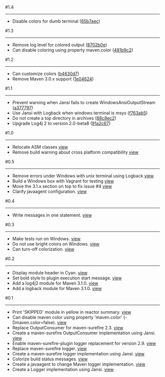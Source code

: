 #1.4
***

- Disable colors for dumb terminal ([65b7aec](http://github.com/jcgay/maven-color/commit/65b7aeced35b39f6236ac931beb3bddf3c6d4cc1))

#1.3
***

- Remove log level for colored output ([8702b0e](http://github.com/jcgay/maven-color/commit/8702b0eccd8c04f77ffc7f0269b25c19cccd9c7a))
- Can disable coloring using property maven.color ([481b9c2](http://github.com/jcgay/maven-color/commit/481b9c2f53000ddee3b2296cad210580718739b8))

#1.2
***

- Can customize colors ([b4630d7](http://github.com/jcgay/maven-color/commit/b4630d74f29ee31230fc0eb2c64edcc4c7907e94))
- Remove Maven 3.0.x support ([1e04624](http://github.com/jcgay/maven-color/commit/1e0462444fcb9032ff82d8709c4e26e287ca6f27))

#1.1
***

- Prevent warning when Jansi fails to create WindowsAnsiOutputStream ([a377797](http://github.com/jcgay/maven-color/commit/a3777977f493a9f9ce85501ab957a3812ebc5b17))
- Use Jansi with Logback when windows terminal is msys ([f763ab5](http://github.com/jcgay/maven-color/commit/f763ab52ecdb6fb8882769a1a5106c89b4dcbe2e))
- Do not create a top directory in archives ([88c8ec2](http://github.com/jcgay/maven-color/commit/88c8ec2e54303d58d7895b0b8394545ebbdab3f7))
- Upgrade Log4j 2 to version 2.0-beta8 ([91a2c67](http://github.com/jcgay/maven-color/commit/91a2c673a19356ad3daf5529de969f81a7022b13))

#1.0
***

- Relocate ASM classes [view](http://github.com/jcgay/maven-color/commit/781157375e84fb8994a477a955c55854408c8a61)
- Remove build warning about cross platform compatibility [view](http://github.com/jcgay/maven-color/commit/6159f0cdc10bca11da36607038502db194fd3e06)

#0.5
***

- Remove errors under Windows with unix terminal using Logback [view](http://github.com/jcgay/maven-color/commit/db91a163d7eb1ec6b9232bbf0913c9e21dc96934)  
- Build a Windows box with Vagrant for testing [view](http://github.com/jcgay/maven-color/commit/36b75763617504b7e38ce9522802a9e0d3e549ef)  
- Move the 3.1.x section on top to fix issue #4 [view](http://github.com/jcgay/maven-color/commit/be1770826543e07afa5d4b05786814d0bb066695)  
- Clarify javaagent configuration. [view](http://github.com/jcgay/maven-color/commit/1ba3db7ecd9cc9f033301160acd8cac4bc393fcd)  

#0.4
***

- Write messages in one statement. [view](http://github.com/jcgay/maven-color/commit/246b891d62b6dd9e6dbd7b2a6f6c83cc0bb60920)  

#0.3
***

- Make tests run on Windows. [view](http://github.com/jcgay/maven-color/commit/32157ed4163dba74b1e99af2744e037796f1b4d1)  
- Do not use bright colors on Windows. [view](http://github.com/jcgay/maven-color/commit/2b2cec9150fae0f8a5344bca1466ebb6e542040b)  
- Can turn-off colorization. [view](http://github.com/jcgay/maven-color/commit/bf8dd607670ad4f6914ffd78939e7d20cc7fa080)  

#0.2
***

- Display module header in Cyan. [view](http://github.com/jcgay/maven-color/commit/d5d2258726ce5267c19dd19a6eb7bae56162a880)  
- Set bold style to plugin execution start message. [view](http://github.com/jcgay/maven-color/commit/2bffa403a591933d5ebd12360fd3726e8c78c834)  
- Add a log4j2 module for Maven 3.1.0. [view](http://github.com/jcgay/maven-color/commit/62694e32c0f3a9bf46c0a0483e787c9b73495359)  
- Add a logback module for Maven 3.1.0. [view](http://github.com/jcgay/maven-color/commit/72ed124cf9d384cfc9fba433d96c8722fd005b61)  

#0.1
***

- Print 'SKIPPED' module in yellow in reactor summary. [view](http://github.com/jcgay/maven-color/commit/b1a487167a1c90e1f9b413b10a97473a77210eb9)  
- Can disable maven color using property 'maven.color' (-Dmaven.color=false). [view](http://github.com/jcgay/maven-color/commit/b45e5a2b654858f6b180a97f61e3b45dc58184ed)  
- Replace OutputConsumer for maven-surefire 2.3. [view](http://github.com/jcgay/maven-color/commit/4ae3fc815b0ab015436aeec8147a07811ddf0cb0)  
- Create a maven-surefire OutputConsumer implementation using Jansi. [view](http://github.com/jcgay/maven-color/commit/deac04573a6106c6ff8aeaf0b140bbc8770a0e3e)  
- Enable maven-surefire-plugin logger replacement for version 2.9. [view](http://github.com/jcgay/maven-color/commit/f967e821030ca3ea802c11e019e6de865a02efc9)  
- Replace maven-surefire logger. [view](http://github.com/jcgay/maven-color/commit/32ee47d9e7b948b1e807f813b355f8e283bf11a2)  
- Create a maven-surefire logger implementation using Jansi. [view](http://github.com/jcgay/maven-color/commit/7c98bb52cc605fa8c3e43057df9d4a48804e046a)  
- Colorize build status messages. [view](http://github.com/jcgay/maven-color/commit/6e9656350f5fe5e2d101f3ebf9cae8b7f5ec0cb2)  
- Create a javaagent to change Maven logger implementation. [view](http://github.com/jcgay/maven-color/commit/269effdf63e9bfe2d9d58da71b96e3c9b2eae7bf)    
- Create a Logger implementation using Jansi. [view](http://github.com/jcgay/maven-color/commit/ae2fe10d03f571d2599c9fef227fe34cec95b641)  